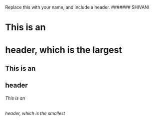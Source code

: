 Replace this with your name, and include a header.
####### SHIVANI
# This is an <h1> header, which is the largest
## This is an <h2> header
###### This is an <h6> header, which is the smallest
